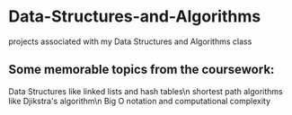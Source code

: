 # Data-Structures-and-Algorithms
projects associated with my Data Structures and Algorithms class

## Some memorable topics from the coursework:
Data Structures like linked lists and hash tables\n
shortest path algorithms like Djikstra's algorithm\n
Big O notation and computational complexity
